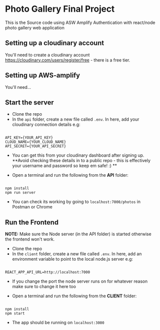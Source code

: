 # Photo Gallery Final Project

This is the Source code using ASW Amplify Authentication with react/node photo gallery web application

## Setting up a cloudinary account

You'll need to create a cloudinary account https://cloudinary.com/users/register/free - there is a free tier.


## Setting up AWS-amplify

You'll need...

## Start the server

- Clone the repo
- In the `api` folder, create a new file called `.env`. In here, add your cloudinary connection details e.g:

```

API_KEY={YOUR_API_KEY}
CLOUD_NAME={YOUR_CLOUD_NAME}
API_SECRET={YOUR_API_SECRET}

```

- You can get this from your cloudinary dashboard after signing up. **Avoid checking these details in to a public repo - this is effectively your username and password so keep em safe! :) **

- Open a terminal and run the following from the **API** folder:

```

npm install
npm run server

```

- You can check its working by going to `localhost:7000/photos` in Postman or Chrome

## Run the Frontend

**NOTE:** Make sure the Node server (in the API folder) is started otherwise the frontend won't work.

- Clone the repo
- In the `client` folder, create a new file called `.env`. In here, add an environment variable to point to the local node.js server e.g:

```

REACT_APP_API_URL=http://localhost:7000

```

- If you change the port the node server runs on for whatever reason make sure to change it here too

- Open a terminal and run the following from the **CLIENT** folder:

```

npm install
npm start

```

- The app should be running on `localhost:3000`
